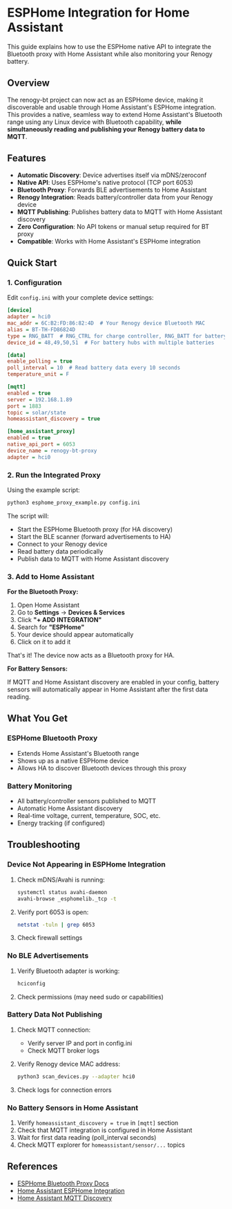 # ESPHome Integration for Home Assistant

This guide explains how to use the ESPHome native API to integrate the Bluetooth proxy with Home Assistant while also monitoring your Renogy battery.

## Overview

The renogy-bt project can now act as an ESPHome device, making it discoverable and usable through Home Assistant's ESPHome integration. This provides a native, seamless way to extend Home Assistant's Bluetooth range using any Linux device with Bluetooth capability, **while simultaneously reading and publishing your Renogy battery data to MQTT**.

## Features

- **Automatic Discovery**: Device advertises itself via mDNS/zeroconf
- **Native API**: Uses ESPHome's native protocol (TCP port 6053)
- **Bluetooth Proxy**: Forwards BLE advertisements to Home Assistant
- **Renogy Integration**: Reads battery/controller data from your Renogy device
- **MQTT Publishing**: Publishes battery data to MQTT with Home Assistant discovery
- **Zero Configuration**: No API tokens or manual setup required for BT proxy
- **Compatible**: Works with Home Assistant's ESPHome integration

## Quick Start

### 1. Configuration

Edit `config.ini` with your complete device settings:

```ini
[device]
adapter = hci0
mac_addr = 6C:B2:FD:86:82:4D  # Your Renogy device Bluetooth MAC
alias = BT-TH-FD86824D
type = RNG_BATT  # RNG_CTRL for charge controller, RNG_BATT for battery
device_id = 48,49,50,51  # For battery hubs with multiple batteries

[data]
enable_polling = true
poll_interval = 10  # Read battery data every 10 seconds
temperature_unit = F

[mqtt]
enabled = true
server = 192.168.1.89
port = 1883
topic = solar/state
homeassistant_discovery = true

[home_assistant_proxy]
enabled = true
native_api_port = 6053
device_name = renogy-bt-proxy
adapter = hci0
```

### 2. Run the Integrated Proxy

Using the example script:

```bash
python3 esphome_proxy_example.py config.ini
```

The script will:
- Start the ESPHome Bluetooth proxy (for HA discovery)
- Start the BLE scanner (forward advertisements to HA)
- Connect to your Renogy device
- Read battery data periodically
- Publish data to MQTT with Home Assistant discovery

### 3. Add to Home Assistant

**For the Bluetooth Proxy:**

1. Open Home Assistant
2. Go to **Settings** → **Devices & Services**
3. Click **"+ ADD INTEGRATION"**
4. Search for **"ESPHome"**
5. Your device should appear automatically
6. Click on it to add it

That's it! The device now acts as a Bluetooth proxy for HA.

**For Battery Sensors:**

If MQTT and Home Assistant discovery are enabled in your config, battery sensors will automatically appear in Home Assistant after the first data reading.

## What You Get

### ESPHome Bluetooth Proxy
- Extends Home Assistant's Bluetooth range
- Shows up as a native ESPHome device
- Allows HA to discover Bluetooth devices through this proxy

### Battery Monitoring
- All battery/controller sensors published to MQTT
- Automatic Home Assistant discovery
- Real-time voltage, current, temperature, SOC, etc.
- Energy tracking (if configured)

## Troubleshooting

### Device Not Appearing in ESPHome Integration

1. Check mDNS/Avahi is running:
   ```bash
   systemctl status avahi-daemon
   avahi-browse _esphomelib._tcp -t
   ```

2. Verify port 6053 is open:
   ```bash
   netstat -tuln | grep 6053
   ```

3. Check firewall settings

### No BLE Advertisements

1. Verify Bluetooth adapter is working:
   ```bash
   hciconfig
   ```

2. Check permissions (may need sudo or capabilities)

### Battery Data Not Publishing

1. Check MQTT connection:
   - Verify server IP and port in config.ini
   - Check MQTT broker logs

2. Verify Renogy device MAC address:
   ```bash
   python3 scan_devices.py --adapter hci0
   ```

3. Check logs for connection errors

### No Battery Sensors in Home Assistant

1. Verify `homeassistant_discovery = true` in `[mqtt]` section
2. Check that MQTT integration is configured in Home Assistant
3. Wait for first data reading (poll_interval seconds)
4. Check MQTT explorer for `homeassistant/sensor/...` topics

## References

- [ESPHome Bluetooth Proxy Docs](https://esphome.io/components/bluetooth_proxy.html)
- [Home Assistant ESPHome Integration](https://www.home-assistant.io/integrations/esphome/)
- [Home Assistant MQTT Discovery](https://www.home-assistant.io/integrations/mqtt/#mqtt-discovery)
